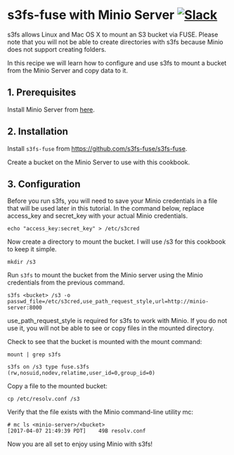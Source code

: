 # s3fs-fuse with Minio Server [![Slack](https://slack.minio.io/slack?type=svg)](https://slack.minio.io)

s3fs allows Linux and Mac OS X to mount an S3 bucket via FUSE. Please note that you will not be able to create directories with s3fs because Minio does not support creating folders.

In this recipe we will learn how to configure and use s3fs to mount a bucket from the Minio Server and copy data to it. 
## 1. Prerequisites

Install Minio Server from [here](http://docs.minio.io/docs/minio).

## 2. Installation

Install `s3fs-fuse` from <https://github.com/s3fs-fuse/s3fs-fuse>.

Create a bucket on the Minio Server to use with this cookbook.

## 3. Configuration

Before you run s3fs, you will need to save your Minio credentials in a file that will be used later in this tutorial. In the command below, replace access_key and secret_key with your actual Minio credentials. 

```
echo "access_key:secret_key" > /etc/s3cred
```

Now create a directory to mount the bucket. I will use /s3 for this cookbook to keep it simple.

```
mkdir /s3
```

Run `s3fs` to mount the bucket from the Minio server using the Minio credentials from the previous command.

```
s3fs <bucket> /s3 -o passwd_file=/etc/s3cred,use_path_request_style,url=http://minio-server:8000

```

use_path_request_style is required for s3fs to work with Minio. If you do not use it, you will not be able to see or copy files in the mounted directory. 


Check to see that the bucket is mounted with the mount command:

```
mount | grep s3fs

s3fs on /s3 type fuse.s3fs (rw,nosuid,nodev,relatime,user_id=0,group_id=0)
```

Copy a file to the mounted bucket:

```
cp /etc/resolv.conf /s3
```

Verify that the file exists with the Minio command-line utility mc:

```
# mc ls <minio-server>/<bucket>
[2017-04-07 21:49:39 PDT]    49B resolv.conf
```

Now you are all set to enjoy using Minio with s3fs!

